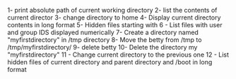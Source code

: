 1- print absolute path of current working directory
2- list the contents of current director
3- change directory to home
4- Display current directory contents in long format
5- Hidden files starting with
6 - List files with user and group IDS displayed numerically
7- Create a directory named "myfirstdirectory" in /tmp directory
8- Move the betty from /tmp to /tmp/myfirstdirectory/
9- delete betty
10- Delete the directory my "myfirstdirectory"
11 - Change current directory to the previous one
12 - List hidden files of current directory and parent directory and /boot in long format  
